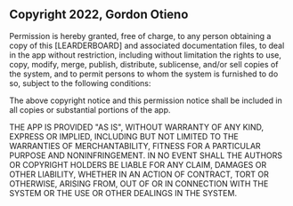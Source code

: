 ## Copyright 2022, Gordon Otieno

Permission is hereby granted, free of charge, to any person obtaining a copy of this [LEARDERBOARD] and associated documentation files, to deal in the app without restriction, including without limitation the rights to use, copy, modify, merge, publish, distribute, sublicense, and/or sell copies of the system, and to permit persons to whom the system is furnished to do so, subject to the following conditions:

The above copyright notice and this permission notice shall be included in all copies or substantial portions of the app.

THE APP IS PROVIDED "AS IS", WITHOUT WARRANTY OF ANY KIND, EXPRESS OR IMPLIED, INCLUDING BUT NOT LIMITED TO THE WARRANTIES OF MERCHANTABILITY, FITNESS FOR A PARTICULAR PURPOSE AND NONINFRINGEMENT. IN NO EVENT SHALL THE AUTHORS OR COPYRIGHT HOLDERS BE LIABLE FOR ANY CLAIM, DAMAGES OR OTHER LIABILITY, WHETHER IN AN ACTION OF CONTRACT, TORT OR OTHERWISE, ARISING FROM, OUT OF OR IN CONNECTION WITH THE SYSTEM OR THE USE OR OTHER DEALINGS IN THE SYSTEM.
